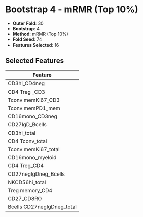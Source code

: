 # Bootstrap 4 - mRMR (Top 10%)

- **Outer Fold**: 30
- **Bootstrap**: 4
- **Method**: mRMR (Top 10%)
- **Fold Seed**: 74
- **Features Selected**: 16

## Selected Features

| Feature |
|---------|
| CD3hi_CD4neg |
| CD4 Treg _CD3 |
| Tconv memKi67_CD3 |
| Tconv memPD1_mem |
| CD16mono_CD3neg |
| CD27IgD_Bcells |
| CD3hi_total |
| CD4 Tconv_total |
| Tconv memKi67_total |
| CD16mono_myeloid |
| CD4 Treg_CD4 |
| CD27negIgDneg_Bcells |
| NKCD56hi_total |
| Treg memory_CD4 |
| CD27_CD8RO |
| Bcells CD27negIgDneg_total |
